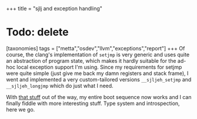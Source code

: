 +++
title = "sjlj and exception handling"
# Todo: delete
[taxonomies]
tags = ["metta","osdev","llvm","exceptions","report"]
+++
Of course, the clang's implementation of `setjmp` is very generic and uses quite an abstraction of program state, which makes it hardly suitable for the ad-hoc local exception support I'm using. Since my requirements for setjmp were quite simple (just give me back my damn registers and stack frame), I went and implemented a very custom-tailored versions `__sjljeh_setjmp` and `__sjljeh_longjmp` which do just what I need.

With [that stuff](https://github.com/berkus/metta/blob/master/src/runtime/setjmp.s) out of the way, my entire boot sequence now works and I can finally fiddle with more interesting stuff. Type system and introspection, here we go.
